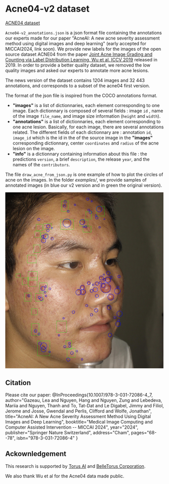# Acne04-v2 dataset

[ACNE04 dataset](https://github.com/xpwu95/LDL)

`Acne04-v2_annotations.json` is a json format file containing the annotations our experts made for our paper "AcneAI: A new acne severity assessment method using digital images and deep learning" (early accepted for MICCAI2024, link soon). We provide new labels for the images  of the open source dataset ACNE04 from the paper  [Joint Acne Image Grading and Counting via Label Distribution Learning, Wu et al. ICCV 2019](https://openaccess.thecvf.com/content_ICCV_2019/html/Wu_Joint_Acne_Image_Grading_and_Counting_via_Label_Distribution_Learning_ICCV_2019_paper.html) released in 2019. In order to provide a better quality dataset, we removed the low quality images and asked our experts to annotate more acne lesions. 

The news version of the dataset contains 1204 images and 32 443 annotations, and corresponds to a subset of the acne04 first version.

The format of the json file is inspired from the COCO annotations format.

- **"images"** is a list of dictionnaries, each element corresponding to one image. Each dictionnary is composed of several fields : image `id` , name of the image `file_name`, and image size information (`height` and `width`).
- **"annotations"** is a list of dictionnaries, each element corresponding to one acne lesion. Basically, for each image, there are several annotations related. The different fields of each dictionnary are : annotation `id`, `image_id` which is the id in the of the source image in the **"images"** corresponding dictionnary, center `coordinates` and `radius` of the acne lesion on the image.
- **"info"** is a dictionnary containing information about this file : the predictions `version`, a brief `description`, the release `year`, and the names of the `contributors`. 

The file `draw_acne_from_json.py` is one example of how to plot the circles of acne on the images. In the folder *examples/*, we provide samples of annotated images (in blue our v2 version and in green the original version).


<img title="a title" alt="levle2_82.jpg" src="examples/levle2_82.jpg"  width="500"> 

## Citation
Please cite our paper: 
@InProceedings{10.1007/978-3-031-72086-4_7,
author="Gazeau, Lea
and Nguyen, Hang
and Nguyen, Zung
and Lebedeva, Mariia
and Nguyen, Thanh
and To, Tat-Dat
and Le Digabel, Jimmy
and Filiol, Jerome
and Josse, Gwendal
and Perlis, Clifford
and Wolfe, Jonathan",
title="AcneAI: A New Acne Severity Assessment Method Using Digital Images and Deep Learning",
booktitle="Medical Image Computing and Computer Assisted Intervention -- MICCAI 2024",
year="2024",
publisher="Springer Nature Switzerland",
address="Cham",
pages="68--78",
isbn="978-3-031-72086-4"
}

## Ackownledgement
This research is supported by [Torus AI](https://torus.ai) and [BelleTorus Corporation](https://belle.ai).

We also thank Wu et al for the Acne04 data made public.


